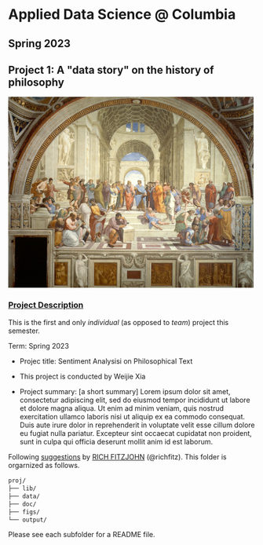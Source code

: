# Applied Data Science @ Columbia
## Spring 2023
## Project 1: A "data story" on the history of philosophy

<img src="figs/The_School_of_Athens__by_Raffaello_Sanzio_da_Urbino.jpg" width="500">

### [Project Description](doc/)
This is the first and only *individual* (as opposed to *team*) project this semester. 

Term: Spring 2023

+ Projec title: Sentiment Analysisi on Philosophical Text
+ This project is conducted by Weijie Xia

+ Project summary: [a short summary] Lorem ipsum dolor sit amet, consectetur adipiscing elit, sed do eiusmod tempor incididunt ut labore et dolore magna aliqua. Ut enim ad minim veniam, quis nostrud exercitation ullamco laboris nisi ut aliquip ex ea commodo consequat. Duis aute irure dolor in reprehenderit in voluptate velit esse cillum dolore eu fugiat nulla pariatur. Excepteur sint occaecat cupidatat non proident, sunt in culpa qui officia deserunt mollit anim id est laborum.

Following [suggestions](http://nicercode.github.io/blog/2013-04-05-projects/) by [RICH FITZJOHN](http://nicercode.github.io/about/#Team) (@richfitz). This folder is orgarnized as follows.

```
proj/
├── lib/
├── data/
├── doc/
├── figs/
└── output/
```

Please see each subfolder for a README file.
